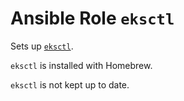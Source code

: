 # Ansible Role `eksctl`

Sets up [`eksctl`](https://eksctl.io).

`eksctl` is installed with Homebrew.

`eksctl` is not kept up to date.
